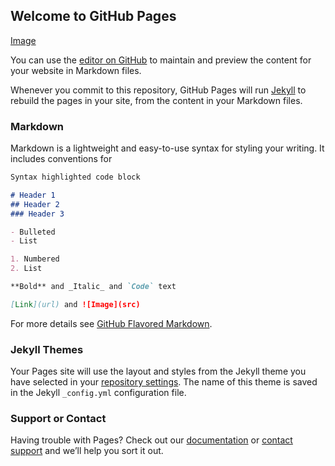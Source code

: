 ## Welcome to GitHub Pages

[Image](https://scontent.fsbz3-1.fna.fbcdn.net/v/t31.0-8/14379618_1016567968440795_27747796385237865_o.jpg?_nc_cat=107&_nc_sid=09cbfe&_nc_ohc=9Z2dENwMPxQAX_AIKFt&_nc_ht=scontent.fsbz3-1.fna&oh=a243bb0f058baaa61254a6861f2a38e2&oe=5FB67E6E)

You can use the [editor on GitHub](https://github.com/vlad77ivan/vlad77ivan.github.io/edit/main/index.md) to maintain and preview the content for your website in Markdown files.

Whenever you commit to this repository, GitHub Pages will run [Jekyll](https://jekyllrb.com/) to rebuild the pages in your site, from the content in your Markdown files.

### Markdown

Markdown is a lightweight and easy-to-use syntax for styling your writing. It includes conventions for

```markdown
Syntax highlighted code block

# Header 1
## Header 2
### Header 3

- Bulleted
- List

1. Numbered
2. List

**Bold** and _Italic_ and `Code` text

[Link](url) and ![Image](src)
```

For more details see [GitHub Flavored Markdown](https://guides.github.com/features/mastering-markdown/).

### Jekyll Themes

Your Pages site will use the layout and styles from the Jekyll theme you have selected in your [repository settings](https://github.com/vlad77ivan/vlad77ivan.github.io/settings). The name of this theme is saved in the Jekyll `_config.yml` configuration file.

### Support or Contact

Having trouble with Pages? Check out our [documentation](https://docs.github.com/categories/github-pages-basics/) or [contact support](https://github.com/contact) and we’ll help you sort it out.
